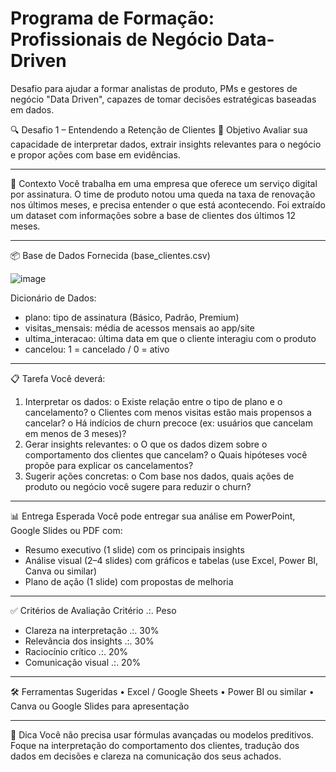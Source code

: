 # Programa de Formação: Profissionais de Negócio Data-Driven
Desafio para ajudar a formar analistas de produto, PMs e gestores de negócio "Data Driven", capazes de tomar decisões estratégicas baseadas em dados.

🔍 Desafio 1 – Entendendo a Retenção de Clientes
🎯 Objetivo
Avaliar sua capacidade de interpretar dados, extrair insights relevantes para o negócio e propor ações com base em evidências.
________________________________________
🧩 Contexto
Você trabalha em uma empresa que oferece um serviço digital por assinatura. O time de produto notou uma queda na taxa de renovação nos últimos meses, e precisa entender o que está acontecendo.
Foi extraído um dataset com informações sobre a base de clientes dos últimos 12 meses.
________________________________________
📦 Base de Dados Fornecida (base_clientes.csv)

![image](https://github.com/user-attachments/assets/fb9ea0ee-e1d2-4741-88a9-f218da0a93eb)

Dicionário de Dados:
- plano: tipo de assinatura (Básico, Padrão, Premium)
- visitas_mensais: média de acessos mensais ao app/site
- ultima_interacao: última data em que o cliente interagiu com o produto
- cancelou: 1 = cancelado / 0 = ativo
________________________________________
📋 Tarefa
Você deverá:
1.	Interpretar os dados:
o	Existe relação entre o tipo de plano e o cancelamento?
o	Clientes com menos visitas estão mais propensos a cancelar?
o	Há indícios de churn precoce (ex: usuários que cancelam em menos de 3 meses)?
2.	Gerar insights relevantes:
o	O que os dados dizem sobre o comportamento dos clientes que cancelam?
o	Quais hipóteses você propõe para explicar os cancelamentos?
3.	Sugerir ações concretas:
o	Com base nos dados, quais ações de produto ou negócio você sugere para reduzir o churn?
________________________________________
📊 Entrega Esperada
Você pode entregar sua análise em PowerPoint, Google Slides ou PDF com:
- Resumo executivo (1 slide) com os principais insights
- Análise visual (2–4 slides) com gráficos e tabelas (use Excel, Power BI, Canva ou similar)
- Plano de ação (1 slide) com propostas de melhoria
________________________________________
✅ Critérios de Avaliação
Critério .:. Peso
- Clareza na interpretação .:. 30%
- Relevância dos insights	.:. 30%
- Raciocínio crítico .:. 20%
- Comunicação visual .:. 20%
________________________________________
🛠️ Ferramentas Sugeridas
•	Excel / Google Sheets
•	Power BI ou similar
•	Canva ou Google Slides para apresentação
________________________________________
🧠 Dica
Você não precisa usar fórmulas avançadas ou modelos preditivos. Foque na interpretação do comportamento dos clientes, tradução dos dados em decisões e clareza na comunicação dos seus achados.


